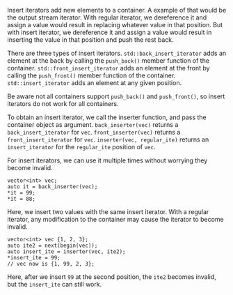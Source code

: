 
Insert iterators add new elements to a container. A example of that would be the output stream iterator. With regular iterator, we dereference it and assign a value would result in replacing whatever value in that position. But with insert iterator, we dereference it and assign a value would result in inserting the value in that position and push the rest back.

There are three types of insert iterators. 
`std::back_insert_iterator` adds an element at the back by calling the `push_back()` member function of the container.
`std::front_insert_iterator` adds an element at the front by calling the `push_front()` member function of the container.
`std::insert_iterator` adds an element at any given position.

Be aware not all containers support `push_back()` and `push_front()`, so insert iterators do not work for all containers.

To obtain an insert iterator, we call the inserter function, and pass the container object as argument.
`back_inserter(vec)` returns a `back_insert_iterator` for `vec`.
`front_inserter(vec)` returns a `front_insert_iterator` for `vec`.
`inserter(vec, regular_ite)` returns an `insert_iterator` for the `regular_ite` position of `vec`.

For insert iterators, we can use it multiple times without worrying they become invalid.
```
vector<int> vec;
auto it = back_inserter(vec);
*it = 99;
*it = 88;
```
Here, we insert two values with the same insert iterator. With a regular iterator, any modification to the container may cause the iterator to become invalid.

```
vector<int> vec {1, 2, 3};
auto ite2 = next(begin(vec));
auto insert_ite = inserter(vec, ite2);
*insert_ite = 99;
// vec now is {1, 99, 2, 3};
```
Here, after we insert `99` at the second position, the `ite2` becomes invalid, but the `insert_ite` can still work.
